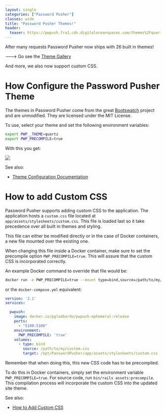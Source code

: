 ```yaml
---
layout: single
categories: ["Password Pusher"]
classes: wide
title: "Password Pusher Themes!"
header:
  teaser: https://pwpush.fra1.cdn.digitaloceanspaces.com/themes%2Fquartz-theme-pwpush.com.png
---
```


After many requests Password Pusher now ships with 26 built in themes!

---> Go see the [Theme Gallery](https://github.com/pglombardo/PasswordPusher/blob/master/Themes.md#theme-gallery)

And more, we also now support custom CSS.

# How Configure the Password Pusher Theme

The themes in Password Pusher come from the great [Bootswatch](https://bootswatch.com) project and are unmodified.  They are licensed under the MIT License.

To use, select your theme and set the following environment variables:

```bash
export PWP__THEME=quartz
export PWP_PRECOMPILE=true
```

With this you get:

![](https://pwpush.fra1.cdn.digitaloceanspaces.com/themes%2Fquartz-theme-pwpush.com.png)

See also:

* [Theme Configuration Documentation](https://github.com/pglombardo/PasswordPusher/blob/master/Configuration.md#themes)

# How to add Custom CSS

Password Pusher supports adding custom CSS to the application. The application hosts a `custom.css` file located at `app/assets/stylesheets/custom.css`. This file is loaded last so it take precedence over all built in themes and styling.

This file can either be modified directly or in the case of Docker containers, a new file mounted over the existing one.

When changing this file inside a Docker container, make sure to set the precompile option `PWP_PRECOMPILE=true`. This will assure that the custom CSS is incorporated correctly.

An example Docker command to override that file would be:

```bash
docker run -e PWP_PRECOMPILE=true --mount type=bind,source=/path/to/my/custom.css,target=/opt/PasswordPusher/app/assets/stylesheets/custom.css -p 5100:5100 pglombardo/pwpush-ephemeral:release
```

or the `docker-compose.yml` equivalent:

```yaml
version: '2.1'
services:

  pwpush:
    image: docker.io/pglombardo/pwpush-ephemeral:release
    ports:
      - "5100:5100"
    environment:
      PWP_PRECOMPILE: 'true'
    volumes:
      - type: bind
        source: /path/to/my/custom.css
        target: /opt/PasswordPusher/app/assets/stylesheets/custom.css
```

Remember that when doing this, this new CSS code has to be precompiled.

To do this in Docker containers, simply set the environment variable `PWP_PRECOMPILE=true`. For source code, run `bin/rails assets:precompile`. This compilation process will incorporate the custom CSS into the updated site theme.

See also:

* [How to Add Custom CSS](https://github.com/pglombardo/PasswordPusher/blob/master/Configuration.md#themes)


